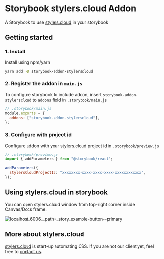 # Storybook stylers.cloud Addon

A Storybook to use [stylers.cloud](https://stylers.cloud) in your storybook

## Getting started

### 1. Install

Install using npm/yarn

```sh
yarn add -D storybook-addon-stylerscloud
```

### 2. Register the addon in `main.js`

To configure storybook to include addon, insert `storybook-addon-stylerscloud` to `addons` field in `.storybook/main.js`

```js
// .storybook/main.js
module.exports = {
  addons: ["storybook-addon-stylerscloud"],
};
```

### 3. Configure with project id

Configure addon with your stylers.cloud project id in `.storybook/preview.js`

```js
// .storybook/preview.js
import { addParameters } from "@storybook/react";

addParameters({
  stylersCloudProjectId: "xxxxxxxx-xxxx-xxxx-xxxx-xxxxxxxxxxxx",
});
```

## Using stylers.cloud in storybook

You can open stylers.cloud window from top-right corner inside Canvas/Docs frame.

![localhost_6006__path=_story_example-button--primary](https://user-images.githubusercontent.com/1194439/173340392-89e682ea-846e-4636-bc21-2c54b15c8169.png)


## More about stylers.cloud

[stylers.cloud](https://www.stylers.cloud/?utm_source=gh) is start-up automating CSS. 
If you are not our client yet, feel free to  [contact us](https://www.stylers.cloud/?utm_source=gh).
